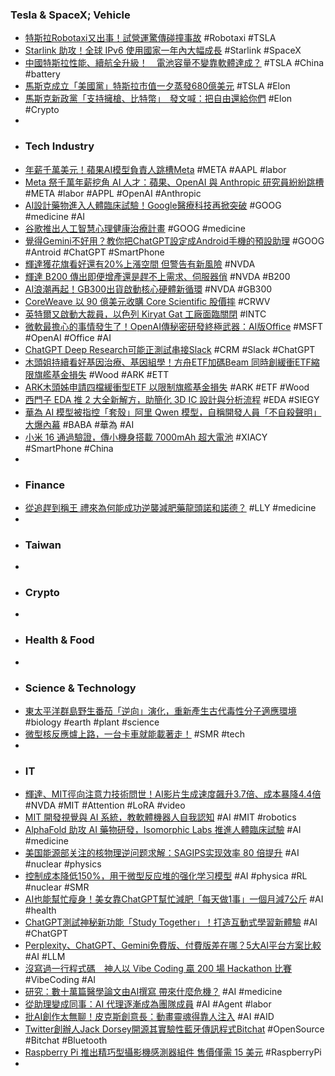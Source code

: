 ### Tesla & SpaceX; Vehicle
- [特斯拉Robotaxi又出事！試營運驚傳碰撞事故](https://hk.finance.yahoo.com/news/特斯拉robotaxi又出事-試營運驚傳碰撞事故-051008549.html) #Robotaxi #TSLA
- [Starlink 助攻！全球 IPv6 使用國家一年內大幅成長](https://www.techbang.com/posts/124046-ipv6-deployment-starlink-boost) #Starlink #SpaceX
- [中國特斯拉性能、續航全升級！　電池容量不變靠軟體達成？](https://news.tvbs.com.tw/cars/2925971) #TSLA #China #battery
- [馬斯克成立「美國黨」特斯拉市值一夕蒸發680億美元](https://news.cnyes.com/news/id/6053596) #TSLA #Elon
- [馬斯克新政黨「支持擁槍、比特幣」　發文喊：把自由還給你們](https://www.ettoday.net/news/20250708/2992230.htm) #Elon #Crypto
-
- ### Tech Industry
- [年薪千萬美元！蘋果AI模型負責人跳槽Meta](https://tw.news.yahoo.com/年薪千萬美元-蘋果ai模型負責人跳槽meta-080245341.html) #META #AAPL #labor
- [Meta 祭千萬年薪挖角 AI 人才：蘋果、OpenAI 與 Anthropic 研究員紛紛跳槽](https://abmedia.io/apple-openai-anthropic-ai-chief-joins-meta-superintelligence) #META #labor #APPL #OpenAI #Anthropic
- [AI設計藥物進入人體臨床試驗！Google醫療科技再掀突破](https://news.cnyes.com/news/id/6052659) #GOOG #medicine #AI
- [谷歌推出人工智慧心理健康治療計畫](https://news.cnyes.com/news/id/6053625) #GOOG #medicine
- [覺得Gemini不好用？教你把ChatGPT設定成Android手機的預設助理](https://www.sogi.com.tw/articles/chatgpt/6265737) #GOOG #Antroid #ChatGPT #SmartPhone
- [輝達獲花旗看好還有20%上漲空間 但警告有新風險](https://news.cnyes.com/news/id/6053600) #NVDA
- [輝達 B200 傳出即便增產還是趕不上需求、伺服器俏](https://finance.technews.tw/2025/07/08/nvidia-b200-production-increase-still-cannot-keep-up-with-demand/) #NVDA #B200
- [AI浪潮再起！GB300出貨啟動核心硬體新循環](https://tw.news.yahoo.com/ai浪潮再起-gb300出貨啟動核心硬體新循環-033006665.html) #NVDA #GB300
- [CoreWeave 以 90 億美元收購 Core Scientific 股價摔](https://finance.technews.tw/2025/07/08/coreweave-to-buy-core-scientific-in-9-billion-deal-to-meet-ai-power-needs/) #CRWV
- [英特爾又啟動大裁員，以色列 Kiryat Gat 工廠面臨關閉](https://finance.technews.tw/2025/07/08/intel-reportedly-began-job-cuts-on-monday/) #INTC
- [微軟最擔心的事情發生了！OpenAI傳秘密研發終極武器：AI版Office](https://news.cnyes.com/news/id/6054431) #MSFT #OpenAI #Office #AI
- [ChatGPT Deep Research可能正測試串接Slack](https://www.ithome.com.tw/news/169937) #CRM #Slack #ChatGPT
- [木頭姐持續看好基因治療、基因組學！方舟ETF加碼Beam 同時創緩衝ETF縮限旗艦基金損失](https://news.cnyes.com/news/id/6053731) #Wood #ARK #ETT
- [ARK木頭姊申請四檔緩衝型ETF 以限制旗艦基金損失](https://news.cnyes.com/news/id/6053654) #ARK #ETF #Wood
- [西門子 EDA 推 2 大全新解方，助簡化 3D IC 設計與分析流程](https://technews.tw/2025/07/08/siemens-eda-innovator3d-ic-calibre-3dstress/) #EDA #SIEGY
- [華為 AI 模型被指控「套殼」阿里 Qwen 模型，自稱開發人員「不自殺聲明」大爆內幕](https://tw.news.yahoo.com/華為-ai-模型被指控「套殼」阿里-qwen-模型，自稱開發人員「不自殺聲明」大爆內幕-041521445.html) #BABA #華為 #AI
- [小米 16 通過驗證，傳小機身搭載 7000mAh 超大電池](https://m.eprice.com.tw/mobile/talk/4568/5816550/1) #XIACY #SmartPhone #China
-
- ### Finance
- [從追趕到稱王 禮來為何能成功逆襲減肥藥龍頭諾和諾德？](https://news.cnyes.com/news/id/6053354) #LLY #medicine
-
- ### Taiwan
-
- ### Crypto
-
- ### Health & Food
-
- ### Science & Technology
- [東太平洋群島野生番茄「逆向」演化，重新產生古代毒性分子適應環境](https://technews.tw/2025/07/07/galapagos-islands-tomato-toxic-molecular/) #biology #earth #plant #science
- [微型核反應爐上路，一台卡車就能載著走！](https://technews.tw/2025/07/08/nuclear-reactors-smaller-than-a-semi-truck/) #SMR #tech
-
- ### IT
- [輝達、MIT徑向注意力技術問世！AI影片生成速度飆升3.7倍、成本暴降4.4倍](https://news.cnyes.com/news/id/6054672) #NVDA #MIT #Attention #LoRA #video
- [MIT 開發視覺與 AI 系統，教軟體機器人自我認知](https://technews.tw/2025/07/08/mit-teaches-soft-robots-body-awareness-through-ai-and-vision/) #AI #MIT #robotics
- [AlphaFold 助攻 AI 藥物研發，Isomorphic Labs 推進人體臨床試驗](https://geneonline.news/alphafold-drives-isomorphic-drug-trials/) #AI #medicine
- [美国能源部关注的核物理逆问题求解：SAGIPS实现效率 80 倍提升](https://www.jiqizhixin.com/articles/2025-07-08-9) #AI #nuclear #physics
- [控制成本降低150%，用于微型反应堆的强化学习模型](https://www.jiqizhixin.com/articles/2025-07-07-23) #AI #physica #RL #nuclear #SMR
- [AI也能幫忙瘦身！美女靠ChatGPT幫忙減肥「每天做1事」一個月減7公斤](https://tw.news.yahoo.com/ai也能幫忙瘦身-美女靠chatgpt幫忙減肥-每天做1事-個月減7公斤-082800072.html) #AI #health
- [ChatGPT測試神秘新功能「Study Together」！打造互動式學習新體驗](https://news.cnyes.com/news/id/6053670) #AI #ChatGPT
- [Perplexity、ChatGPT、Gemini免費版、付費版差在哪？5大AI平台方案比較](https://www.managertoday.com.tw/articles/view/70612) #AI #LLM
- [沒寫過一行程式碼　神人以 Vibe Coding 贏 200 場 Hackathon 比賽](https://www.newmobilelife.com/2025/07/07/hacker-use-vibe-coding-to-win-200-hackathons/) #VibeCoding #AI
- [研究：數十萬篇醫學論文由AI撰寫 帶來什麼危機？](https://www.cw.com.tw/index.php/article/5136245) #AI #medicine
- [從助理變成同事：AI 代理逐漸成為團隊成員](https://technews.tw/2025/07/08/from-backstage-to-boardroom-ai-agents-are-joining-the-team/) #AI #Agent #labor
- [批AI創作太無聊！皮克斯創意長：動畫靈魂得靠人注入](https://www.technice.com.tw/issues/ai/181364/) #AI #AID
- [Twitter創辦人Jack Dorsey開源其實驗性藍牙傳訊程式Bitchat](https://www.ithome.com.tw/news/169935) #OpenSource #Bitchat #Bluetooth
- [Raspberry Pi 推出精巧型攝影機感測器組件 售價僅需 15 美元](https://www.newmobilelife.com/2025/07/07/raspberry-pi-camera-module-3-sensor-assembly/) #RaspberryPi
-